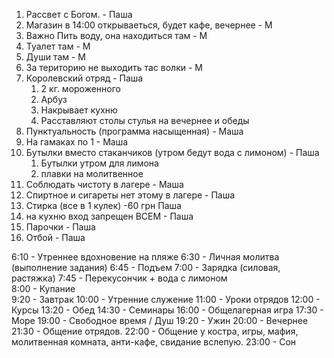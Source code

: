 1. Рассвет с Богом. - Паша
2. Магазин в 14:00 открываеться, будет кафе, вечернее - М
3. Важно Пить воду, она находиться там - М
4. Туалет там - М
5. Души там - М
6. За територию не выходить тас волки - М
7. Королевский отряд - Паша
	1. 2 кг. мороженного
	2. Арбуз
	3. Накрывает кухню
	4. Расставляют столы стулья на вечернее и обеды
8. Пунктуальность (программа насыщенная) - Маша
9. На гамаках по 1 - Маша
10. Бутылки вместо стаканчиков (утром бедут вода с лимоном) - Паша
	1. Бутылки утром для лимона
	2. плавки на молитвенное
11. Соблюдать чистоту в лагере - Маша
12. Спиртное и сигареты нет этому в лагере - Паша
13. Стирка (все в 1 кулек) -60 грн Паша
14. на кухню вход запрещен ВСЕМ - Паша
15. Парочки - Паша
16. Отбой - Паша


6:10 - Утреннее вдохновение на пляже 
6:30 - Личная молитва (выполнение задания)
6:45 - Подъем
7:00 - Зарядка (силовая, растяжка)
7:45  - Перекусончик + вода с лимоном  
8:00 - Купание  
9:20 - Завтрак
10:00 - Утренние служение
11:00 - Уроки отрядов
12:00 - Курсы
13:20 - Обед
14:30 - Семинары
16:00 - Общелагерная игра
17:30 - Море
19:00 - Свободное время / Душ
19:20 - Ужин
20:00 - Вечернее
21:30 - Общение отрядов.
22:00 - Общение у костра, игры, мафия, молитвенная комната, анти-кафе, свидание вслепую.
23:00 - Сон